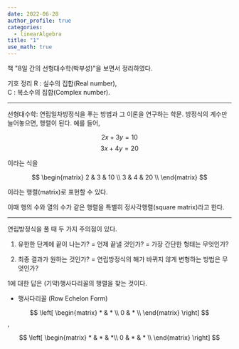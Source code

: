 ```yaml
---
date: 2022-06-28
author_profile: true
categories:
  - linearAlgebra
title: "1"
use_math: true
---
```


책 "8일 간의 선형대수학(박부성)"을 보면서 정리하였다.

기호 정리
R : 실수의 집합(Real number),  
C : 복소수의 집합(Complex number).

---

선형대수학:  연립일차방정식을 푸는 방법과 그 이론을 연구하는 학문.
방정식의 계수만 늘어놓으면, 행렬이 된다. 예를 들어,

$$2x + 3y = 10$$
$$3x + 4y = 20$$

이라는 식을

$$ 
\begin{matrix}
    2 & 3 & 10 \\
    3 & 4 & 20 \\
\end{matrix}
$$

이라는 행렬(matrix)로 표현할 수 있다.

이때 행의 수와 열의 수가 같은 행렬을 특별히 정사각행렬(square matrix)라고 한다.

---

연립방정식을 풀 때 두 가지 주의점이 있다. 

1. 유한한 단계에 끝이 나는가? = 언제 끝낼 것인가? = 가장 간단한 형태는 무엇인가?

2. 최종 결과가 원하는 것인가? = 연립방정식의 해가 바뀌지 않게 변형하는 방법은 무엇인가?

1에 대한 답은 (기약)행사다리꼴의 행렬을 찾는 것이다.

* 행사다리꼴 (Row Echelon Form)

$$ \left[
\begin{matrix}
    * & * \\
    0 & * \\
\end{matrix}
\right] $$,

$$ \left[
\begin{matrix}
    * & * & *\\
    0 & * & * \\
\end{matrix}
\right] $$


